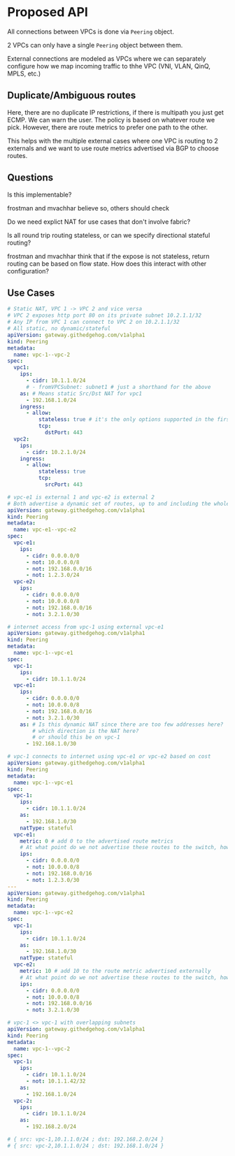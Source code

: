 # Proposed API

All connections between VPCs is done via `Peering` object.

2 VPCs can only have a single `Peering` object between them.

External connections are modeled as VPCs where we can separately configure
how we map incoming traffic to thhe VPC (VNI, VLAN, QinQ, MPLS, etc.)

## Duplicate/Ambiguous routes

Here, there are no duplicate IP restrictions, if there is multipath you just get
ECMP. We can warn the user.  The policy is based on whatever route we pick.  However,
there are route metrics to prefer one path to the other.

This helps with the multiple external cases where one VPC is routing to 2 externals
and we want to use route metrics advertised via BGP to choose routes.

## Questions

Is this implementable?

frostman and mvachhar believe so, others should check

Do we need explict NAT for use cases that don't involve fabric?

Is all round trip routing stateless, or can we specify directional stateful routing?

frostman and mvachhar think that if the expose is not stateless, return routing can
be based on flow state.  How does this interact with other configuration?

## Use Cases

```yaml
# Static NAT, VPC 1 -> VPC 2 and vice versa
# VPC 2 exposes http port 80 on its private subnet 10.2.1.1/32
# Any IP from VPC 1 can connect to VPC 2 on 10.2.1.1/32
# All static, no dynamic/stateful
apiVersion: gateway.githedgehog.com/v1alpha1
kind: Peering
metadata:
  name: vpc-1--vpc-2
spec:
  vpc1:
    ips:
      - cidr: 10.1.1.0/24
      # - fromVPCSubnet: subnet1 # just a shorthand for the above
    as: # Means static Src/Dst NAT for vpc1
      - 192.168.1.0/24
    ingress:
      - allow:
          stateless: true # it's the only options supported in the first release
          tcp:
            dstPort: 443
  vpc2:
    ips:
      - cidr: 10.2.1.0/24
    ingress:
      - allow:
          stateless: true
          tcp:
            srcPort: 443
```

```yaml
# vpc-e1 is external 1 and vpc-e2 is external 2
# Both advertise a dynamic set of routes, up to and including the whole internet
apiVersion: gateway.githedgehog.com/v1alpha1
kind: Peering
metadata:
  name: vpc-e1--vpc-e2
spec:
  vpc-e1:
    ips:
      - cidr: 0.0.0.0/0
      - not: 10.0.0.0/8
      - not: 192.168.0.0/16
      - not: 1.2.3.0/24
  vpc-e2:
    ips:
      - cidr: 0.0.0.0/0
      - not: 10.0.0.0/8
      - not: 192.168.0.0/16
      - not: 3.2.1.0/30
```

```yaml
# internet access from vpc-1 using external vpc-e1
apiVersion: gateway.githedgehog.com/v1alpha1
kind: Peering
metadata:
  name: vpc-1--vpc-e1
spec:
  vpc-1:
    ips:
      - cidr: 10.1.1.0/24
  vpc-e1:
    ips:
      - cidr: 0.0.0.0/0
      - not: 10.0.0.0/8
      - not: 192.168.0.0/16
      - not: 3.2.1.0/30
    as: # Is this dynamic NAT since there are too few addresses here?
        # which direction is the NAT here?
        # or should this be on vpc-1
      - 192.168.1.0/30
```

```yaml
# vpc-1 connects to internet using vpc-e1 or vpc-e2 based on cost
apiVersion: gateway.githedgehog.com/v1alpha1
kind: Peering
metadata:
  name: vpc-1--vpc-e1
spec:
  vpc-1:
    ips:
      - cidr: 10.1.1.0/24
    as:
      - 192.168.1.0/30
    natType: stateful
  vpc-e1:
    metric: 0 # add 0 to the advertised route metrics
    # At what point do we not advertise these routes to the switch, how do we decide?
    ips:
      - cidr: 0.0.0.0/0
      - not: 10.0.0.0/8
      - not: 192.168.0.0/16
      - not: 1.2.3.0/30
---
apiVersion: gateway.githedgehog.com/v1alpha1
kind: Peering
metadata:
  name: vpc-1--vpc-e2
spec:
  vpc-1:
    ips:
      - cidr: 10.1.1.0/24
    as:
      - 192.168.1.0/30
    natType: stateful
  vpc-e2:
    metric: 10 # add 10 to the route metric advertised externally
    # At what point do we not advertise these routes to the switch, how do we decide?
    ips:
      - cidr: 0.0.0.0/0
      - not: 10.0.0.0/8
      - not: 192.168.0.0/16
      - not: 3.2.1.0/30
```

```yaml
# vpc-1 <> vpc-1 with overlapping subnets
apiVersion: gateway.githedgehog.com/v1alpha1
kind: Peering
metadata:
  name: vpc-1--vpc-2
spec:
  vpc-1:
    ips:
      - cidr: 10.1.1.0/24
      - not: 10.1.1.42/32
    as:
      - 192.168.1.0/24
  vpc-2:
    ips:
      - cidr: 10.1.1.0/24
    as:
      - 192.168.2.0/24

# { src: vpc-1,10.1.1.0/24 ; dst: 192.168.2.0/24 }
# { src: vpc-2,10.1.1.0/24 ; dst: 192.168.1.0/24 }
```
